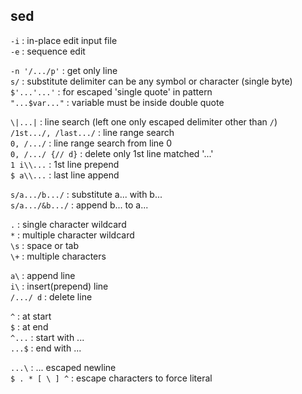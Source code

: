 sed
---

`-i` : in-place edit input file  
`-e` : sequence edit  

`-n '/.../p'` : get only line  
`s/` : substitute delimiter can be any symbol or character (single byte)  
`$'...'...'` : for escaped 'single quote' in pattern  
`"...$var..."` : variable must be inside double quote  

`\|...|` : line search (left one only escaped delimiter other than `/`)  
`/1st.../, /last.../` : line range search  
`0, /.../` : line range search from line 0  
`0, /.../ {// d}` : delete only 1st line matched '...'  
`1 i\\...` : 1st line prepend  
`$ a\\...` : last line append

`s/a.../b.../` : substitute a... with b...  
`s/a.../&b.../` : append b... to a...  

`.` : single character wildcard  
`*` : multiple character wildcard  
`\s` : space or tab  
`\+` : multiple characters  

`a\` : append line  
`i\` : insert(prepend) line  
`/.../ d` : delete line  

`^` : at start  
`$` : at end  
`^...` : start with ...  
`...$` : end with ...  

`...\` : ... escaped newline  
`$ . * [ \ ] ^` : escape characters to force literal  
